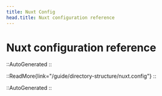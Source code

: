 ```yaml
---
title: Nuxt Config
head.title: Nuxt configuration reference
---
```


# Nuxt configuration reference

::AutoGenerated
::

::ReadMore{link="/guide/directory-structure/nuxt.config"}
::

<!-- GENERATED_CONFIG_DOCS -->

::AutoGenerated
::
